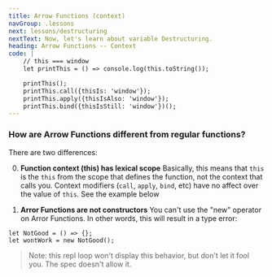 ```yaml
---
title: Arrow Functions (context)
navGroup: .lessons
next: lessons/destructuring
nextText: Now, let's learn about variable Destructuring.
heading: Arrow Functions -- Context
code: |
    // this === window
    let printThis = () => console.log(this.toString());

    printThis();
    printThis.call({thisIs: 'window'});
    printThis.apply({thisIsAlso: 'window'});
    printThis.bind({thisIsStill: 'window'})();
---
```


### How are Arrow Functions different from regular functions?

There are two differences:

0. **Function context (this) has lexical scope**
Basically, this means that `this` is the `this` from the scope that defines the function, not the context that calls you. Context modifiers (`call`, `apply`, `bind`, etc) have no affect over the value of `this`.  See the example below

0. **Arror Functions are not constructors**
You can't use the "new" operator on Arror Functions.  In other words, this will result in a type error:
```
let NotGood = () => {};
let wontWork = new NotGood();
```

> Note: this repl loop won't display this behavior, but don't let it fool you.  The spec doesn't allow it.


